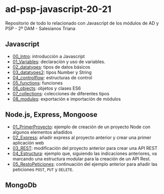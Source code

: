 # ad-psp-javascript-20-21
Repositorio de todo lo relacionado con Javascript de los módulos de AD y PSP - 2º DAM - Salesianos Triana

## Javascript

- [00_Intro](./Javascript/00_intro/): introducción a Javascript
- [01_Variables](./Javascript/01_variables/README.md): declaración y uso de variables.
- [02_datatypes](./Javascript/02_datatypes/README.md): tipos de datos básicos
- [03_datatypes2](./Javascript/03_datatypes2/README.md): tipos Number y String
- [04_controlflow](./Javascript/04_controlflow/README.md): estructuras de control
- [05_functions](./Javascript/05_functions/../05_functions/README.md): funciones
- [06_objects](./Javascript/06_objects/README.md): objetos y clases ES6
- [07_collections](./Javascript/07_collections/README.md): colecciones de diferentes tipos
- [08_modules](./Javascript/08_modules/README.md): exportación e importación de módulos

## Node.js, Express, Mongoose

- [01_PrimerProyecto](./Node/01_PrimerProyecto/): ejemplo de creación de un proyecto Node con algunos elementos añadidos
- [02_Express](./Node/02_Express/): añadir express al proyecto anterior y crear una primer aplicación web
- [03_REST](./Node/03_REST/): modificación del proyecto anterior para crear una API REST
- [04_Estructura](./Node/04_Estructura/README.MD): ejemplo que, siguiendo las indicaciones anteriores, va marcando una estructura modular para la creación de un API Rest.
- [05_RestoPeticiones](./Node/05_RestoPeticiones/README.MD): continuación del ejemplo anterior para añadir las peticiones `POST`, `PUT` y `DELETE`.

## MongoDb

